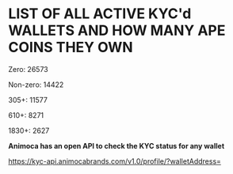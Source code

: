 # LIST OF ALL ACTIVE KYC'd WALLETS AND HOW MANY APE COINS THEY OWN

Zero: 26573

Non-zero: 14422

305+: 11577

610+: 8271

1830+: 2627

**Animoca has an open API to check the KYC status for any wallet**

https://kyc-api.animocabrands.com/v1.0/profile/?walletAddress=